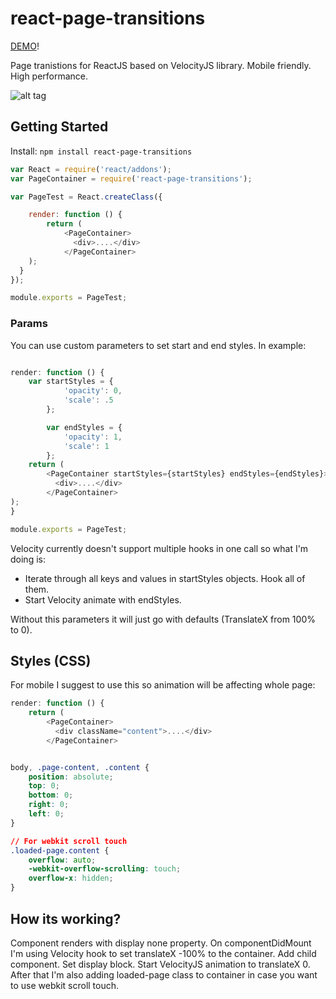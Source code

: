 # react-page-transitions

[DEMO](http://jaing.github.io/react-page-transitions/)!

Page tranistions for ReactJS based on VelocityJS library. Mobile friendly. High performance.

![alt tag](http://i.imgur.com/jAELIYM.gif)

## Getting Started

Install: `npm install react-page-transitions`

```js
var React = require('react/addons');
var PageContainer = require('react-page-transitions');

var PageTest = React.createClass({

	render: function () {
		return (
			<PageContainer>
			  <div>....</div>
			</PageContainer>
    );
  }
});

module.exports = PageTest;

```
### Params
You can use custom parameters to set start and end styles. In example:

```js

render: function () {
	var startStyles = {
            'opacity': 0,
            'scale': .5
        };

        var endStyles = {
            'opacity': 1,
            'scale': 1
        };
	return (
		<PageContainer startStyles={startStyles} endStyles={endStyles}>
		  <div>....</div>
		</PageContainer>
);
}

module.exports = PageTest;

```

Velocity currently doesn't support multiple hooks in one call so what I'm doing is:
- Iterate through all keys and values in startStyles objects. Hook all of them.
- Start Velocity animate with endStyles.

Without this parameters it will just go with defaults (TranslateX from 100% to 0).


## Styles (CSS)
For mobile I suggest to use this so animation will be affecting whole page:

```js
render: function () {
	return (
		<PageContainer>
		  <div className="content">....</div>
		</PageContainer>
```

```css

body, .page-content, .content {
	position: absolute;
	top: 0;
	bottom: 0;
	right: 0;
	left: 0;
}

// For webkit scroll touch
.loaded-page.content {
	overflow: auto;
	-webkit-overflow-scrolling: touch;
	overflow-x: hidden;
}

```


## How its working?
Component renders with display none property. On componentDidMount I'm using Velocity hook to set translateX -100% to the container. Add child component. Set display block. Start VelocityJS animation to translateX 0. After that I'm also adding loaded-page class to container in case you want to use webkit scroll touch.

